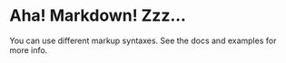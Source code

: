 # Aha! Markdown! Zzz...

You can use different markup syntaxes.
See the docs and examples for more info.
